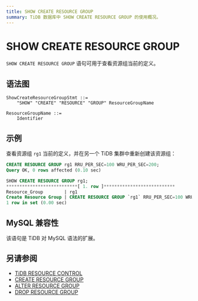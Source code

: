 ```yaml
---
title: SHOW CREATE RESOURCE GROUP
summary: TiDB 数据库中 SHOW CREATE RESOURCE GROUP 的使用概况。
---
```


# SHOW CREATE RESOURCE GROUP

`SHOW CREATE RESOURCE GROUP` 语句可用于查看资源组当前的定义。

## 语法图

```ebnf+diagram
ShowCreateResourceGroupStmt ::=
    "SHOW" "CREATE" "RESOURCE" "GROUP" ResourceGroupName

ResourceGroupName ::=
    Identifier
```

## 示例

查看资源组 `rg1` 当前的定义，并在另一个 TiDB 集群中重新创建该资源组：

```sql
CREATE RESOURCE GROUP rg1 RRU_PER_SEC=100 WRU_PER_SEC=200;
Query OK, 0 rows affected (0.10 sec)
```

```sql
SHOW CREATE RESOURCE GROUP rg1;
***************************[ 1. row ]***************************
Resource_Group        | rg1
Create Resource Group | CREATE RESOURCE GROUP `rg1` RRU_PER_SEC=100 WRU_PER_SEC=200
1 row in set (0.00 sec)
```

## MySQL 兼容性

该语句是 TiDB 对 MySQL 语法的扩展。

## 另请参阅

* [TiDB RESOURCE CONTROL](/tidb-resource-control.md)
* [CREATE RESOURCE GROUP](/sql-statements/sql-statement-alter-resource-group.md)
* [ALTER RESOURCE GROUP](/sql-statements/sql-statement-alter-resource-group.md)
* [DROP RESOURCE GROUP](/sql-statements/sql-statement-drop-resource-group.md)
